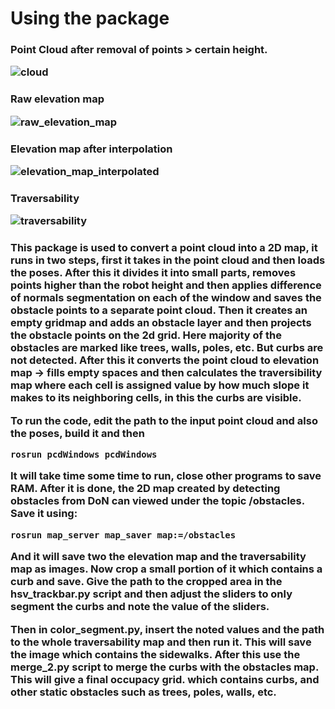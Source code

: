 <h1> Using the package </h1>

<h3> Point Cloud after removal of points > certain height.
  
![cloud](https://github.com/Nisarg236/traversible_area_from_pt_clouds/assets/71684502/124882d1-3cef-4c69-bdaa-e8ba57909564)


<h3> Raw elevation map
  
![raw_elevation_map](https://github.com/Nisarg236/traversible_area_from_pt_clouds/assets/71684502/420b4686-dfcf-43f5-96f5-74df0f05e027)

<h3> Elevation map after interpolation
  
![elevation_map_interpolated](https://github.com/Nisarg236/traversible_area_from_pt_clouds/assets/71684502/de50edb6-bd04-4d38-9943-b8cd31735b9c)

<h3> Traversability
  
![traversability](https://github.com/Nisarg236/traversible_area_from_pt_clouds/assets/71684502/d91b4dbe-d000-45d5-b5a7-1d6671355974)


<h3>This package is used to convert a point cloud into a 2D map, it runs in two steps, first it takes in the point cloud and then loads the poses. After this it divides it into small parts, removes points higher than the robot height and then applies difference of normals segmentation on each of the window and saves the obstacle points to a separate point cloud. Then it creates an empty gridmap and adds an obstacle layer and then projects the obstacle points on the 2d grid. Here majority of the obstacles are marked like trees, walls, poles, etc. But curbs are not detected. After this it converts the point cloud to elevation map -> fills empty spaces and then calculates the traversibility map where each cell is assigned value by how much slope it makes to its neighboring cells, in this the curbs are visible. 

To run the code, edit the path to the input point cloud and also the poses, build it and then
```
rosrun pcdWindows pcdWindows
```

It will take time some time to run, close other programs to save RAM. After it is done, the 2D map created by detecting obstacles from DoN can viewed under the topic /obstacles. Save it using:
```
rosrun map_server map_saver map:=/obstacles
```
And it will save two the elevation map and the traversability map as images. Now crop a small portion of it which contains a curb and save. Give the path to the cropped area in the hsv_trackbar.py script and then adjust the sliders to only segment the curbs and note the value of the sliders.

Then in color_segment.py, insert the noted values and the path to the whole traversability map and then run it. This will save the image which contains the sidewalks. After this use the merge_2.py script to merge the curbs with the obstacles map. This will give a final occupacy grid. which contains curbs, and other static obstacles such as trees, poles, walls, etc. </h3>
